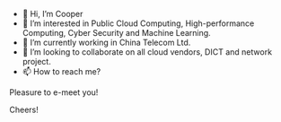 - 👋 Hi, I’m Cooper
- 👀 I’m interested in Public Cloud Computing, High-performance Computing, Cyber Security and Machine Learning.
- 🌱 I’m currently working in China Telecom Ltd.
- 💞️ I’m looking to collaborate on all cloud vendors, DICT and network project.
- 📫 How to reach me? 

Pleasure to e-meet you! 

Cheers!

<!---
CooperKLI/CooperKLI is a ✨ special ✨ repository because its `README.md` (this file) appears on your GitHub profile.
You can click the Preview link to take a look at your changes.
--->
